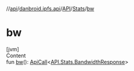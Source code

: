 //[api](../../../index.md)/[danbroid.ipfs.api](../../index.md)/[API](../index.md)/[Stats](index.md)/[bw](bw.md)



# bw  
[jvm]  
Content  
fun [bw](bw.md)(): [ApiCall](../../-api-call/index.md)<[API.Stats.BandwidthResponse](-bandwidth-response/index.md)>  



